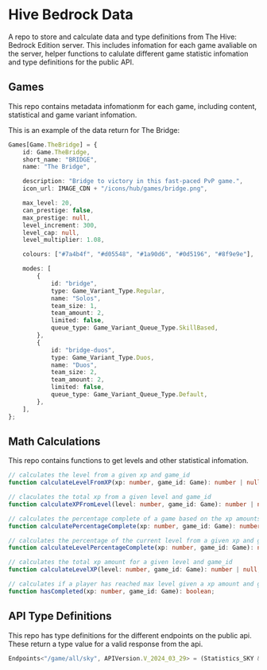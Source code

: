 # Hive Bedrock Data

A repo to store and calculate data and type definitions from The Hive: Bedrock Edition server. This includes infomation for each game avaliable on the server, helper functions to calulate different game statistic infomation and type definitions for the public API.

## Games

This repo contains metadata infomationm for each game, including content, statistical and game variant infomation.

This is an example of the data return for The Bridge:

```ts
Games[Game.TheBridge] = {
    id: Game.TheBridge,
    short_name: "BRIDGE",
    name: "The Bridge",

    description: "Bridge to victory in this fast-paced PvP game.",
    icon_url: IMAGE_CDN + "/icons/hub/games/bridge.png",

    max_level: 20,
    can_prestige: false,
    max_prestige: null,
    level_increment: 300,
    level_cap: null,
    level_multiplier: 1.08,

    colours: ["#7a4b4f", "#d05548", "#1a90d6", "#0d5196", "#8f9e9e"],

    modes: [
        {
            id: "bridge",
            type: Game_Variant_Type.Regular,
            name: "Solos",
            team_size: 1,
            team_amount: 2,
            limited: false,
            queue_type: Game_Variant_Queue_Type.SkillBased,
        },
        {
            id: "bridge-duos",
            type: Game_Variant_Type.Duos,
            name: "Duos",
            team_size: 2,
            team_amount: 2,
            limited: false,
            queue_type: Game_Variant_Queue_Type.Default,
        },
    ],
};
```

## Math Calculations

This repo contains functions to get levels and other statistical infomation.

```ts
// calculates the level from a given xp and game_id
function calculateLevelFromXP(xp: number, game_id: Game): number | null;

// claculates the total xp from a given level and game_id
function calculateXPFromLevel(level: number, game_id: Game): number | null;

// calculates the percentage complete of a game based on the xp amounts from a given xp and game_id
function calculatePercentageComplete(xp: number, game_id: Game): number;

// calculates the percentage of the current level from a given xp and game_id
function calculateLevelPercentageComplete(xp: number, game_id: Game): number;

// calculates the total xp amount for a given level and game_id
function calculateLevelXP(level: number, game_id: Game): number | null;

// calculates if a player has reached max level given a xp amount and game_id
function hasCompleted(xp: number, game_id: Game): boolean;
```

## API Type Definitions

This repo has type definitions for the different endpoints on the public api. These return a type value for a valid response from the api.

```ts
Endpoints<"/game/all/sky", APIVersion.V_2024_03_29> = (Statistics_SKY & AllTimeLeaderboard)[]
```
